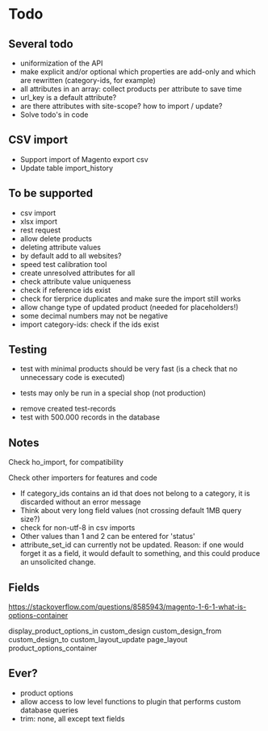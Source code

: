 # Todo

## Several todo

* uniformization of the API
* make explicit and/or optional which properties are add-only and which are rewritten (category-ids, for example)
* all attributes in an array: collect products per attribute to save time
* url_key is a default attribute?
* are there attributes with site-scope? how to import / update?
* Solve todo's in code

## CSV import

* Support import of Magento export csv
* Update table import_history

## To be supported

* csv import
* xlsx import
* rest request
* allow delete products
* deleting attribute values
* by default add to all websites?
* speed test calibration tool
* create unresolved attributes for all
* check attribute value uniqueness
* check if reference ids exist
* check for tierprice duplicates and make sure the import still works
* allow change type of updated product (needed for placeholders!)
* some decimal numbers may not be negative
* import category-ids: check if the ids exist

## Testing

- test with minimal products should be very fast (is a check that no unnecessary code is executed)
* tests may only be run in a special shop (not production)
- remove created test-records
- test with 500.000 records in the database

## Notes

Check ho_import, for compatibility

Check other importers for features and code

* If category_ids contains an id that does not belong to a category, it is discarded without an error message
* Think about very long field values (not crossing default 1MB query size?)
* check for non-utf-8 in csv imports
* Other values than 1 and 2 can be entered for 'status'
* attribute_set_id can currently not be updated. Reason: if one would forget it as a field, it would default to something, and this could produce an unsolicited change.

## Fields

https://stackoverflow.com/questions/8585943/magento-1-6-1-what-is-options-container

display_product_options_in
custom_design
custom_design_from
custom_design_to
custom_layout_update
page_layout
product_options_container

## Ever?

* product options
* allow access to low level functions to plugin that performs custom database queries
* trim: none, all except text fields
